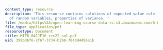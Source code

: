 ```yaml
---
content_type: resource
description: 'This resource contains solutions of expected value rule for functions
  of random variables, properties of variance. '
file: /media/https%3A/open-learning-course-data-rc.s3.amazonaws.com/6-042j-mathematics-for-computer-science-fall-2010/359b3bf62f6f3734b2b87643d4456e1b_MIT6_042JF10_rec22_sol.pdf
file_type: application/pdf
resourcetype: Document
title: MIT6_042JF10_rec22_sol.pdf
uid: 359b3bf6-2f6f-3734-b2b8-7643d4456e1b
---
```

